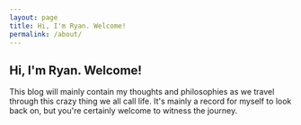 ```yaml
---
layout: page
title: Hi, I'm Ryan. Welcome!
permalink: /about/
---
```


## Hi, I'm Ryan. Welcome!

This blog  will mainly contain my thoughts and philosophies as we travel through this crazy thing we all call life. It's mainly a record for myself to look back on, but you're certainly welcome to witness the journey.


